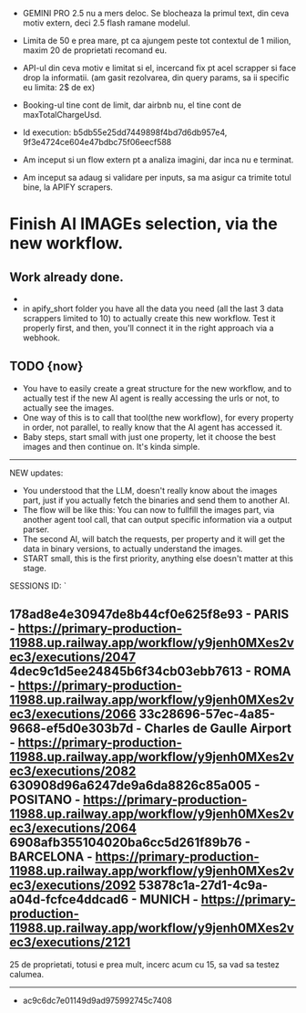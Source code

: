 - GEMINI PRO 2.5 nu a mers deloc. Se blocheaza la primul text, din ceva motiv extern, deci 2.5 flash ramane modelul.
- Limita de 50 e prea mare, pt ca ajungem peste tot contextul de 1 milion, maxim 20 de proprietati recomand eu.
- API-ul din ceva motiv e limitat si el, incercand fix pt acel scrapper si face drop la informatii. (am gasit rezolvarea, din query params, sa ii specific eu limita: 2$ de ex)


- Booking-ul tine cont de limit, dar airbnb nu, el tine cont de maxTotalChargeUsd.

- Id execution: b5db55e25dd7449898f4bd7d6db957e4, 9f3e4724ce604e47bdbc75f06eecf588
- Am inceput si un flow extern pt a analiza imagini, dar inca nu e terminat.
- Am inceput sa adaug si validare per inputs, sa ma asigur ca trimite totul bine, la APIFY scrapers.


# Finish AI IMAGEs selection, via the new workflow.

## Work already done.


- 
- in apify_short folder you have all the data you need (all the last 3 data scrappers limited to 10) to actually create this new workflow. Test it properly first, and then, you'll connect it in the right approach via a webhook.


## TODO {now}

- You have to easily create a great structure for the new workflow, and to actually test if the new AI agent is really accessing the urls or not, to actually see the images.
- One way of this is to call that tool(the new workflow), for every property in order, not parallel, to really know that the AI agent has accessed it.
- Baby steps, start small with just one property, let it choose the best images and then continue on. It's kinda simple.


--- 
NEW updates:
  - You understood that the LLM, doesn't really know about the images part, just if you actually fetch the binaries and send them to another AI. 
  - The flow will be like this: You can now to fullfill the images part, via another agent tool call, that can output specific information via a output parser.
  - The second AI, will batch the requests, per property and it will get the data in binary versions, to actually understand the images.
  - START small, this is the first priority, anything else doesn't matter at this stage.


  SESSIONS ID: `
  
  178ad8e4e30947de8b44cf0e625f8e93 - PARIS - https://primary-production-11988.up.railway.app/workflow/y9jenh0MXes2vec3/executions/2047
  4dec9c1d5ee24845b6f34cb03ebb7613 - ROMA - https://primary-production-11988.up.railway.app/workflow/y9jenh0MXes2vec3/executions/2066
  33c28696-57ec-4a85-9668-ef5d0e303b7d - Charles de Gaulle Airport - https://primary-production-11988.up.railway.app/workflow/y9jenh0MXes2vec3/executions/2082
  630908d96a6247de9a6da8826c85a005 - POSITANO - https://primary-production-11988.up.railway.app/workflow/y9jenh0MXes2vec3/executions/2064
  6908afb355104020ba6cc5d261f89b76 - BARCELONA - https://primary-production-11988.up.railway.app/workflow/y9jenh0MXes2vec3/executions/2092
  53878c1a-27d1-4c9a-a04d-fcfce4ddcad6 - MUNICH - https://primary-production-11988.up.railway.app/workflow/y9jenh0MXes2vec3/executions/2121
---

25 de proprietati, totusi e prea mult, incerc acum cu 15, sa vad sa testez calumea. 

---
- ac9c6dc7e01149d9ad975992745c7408
